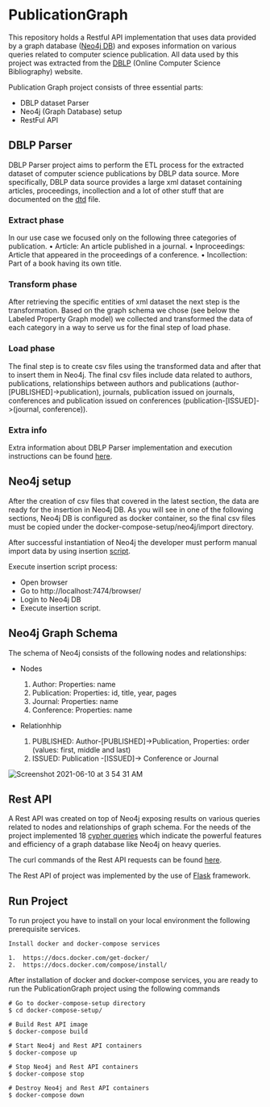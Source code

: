 # PublicationGraph
This repository holds a Restful API implementation that uses data provided by a graph database ([Neo4j DB](https://neo4j.com)) and exposes information on various queries related to computer science publication. All data used by this project was extracted from the [DBLP](https://dblp.uni-trier.de/) (Online Computer Science Bibliography) website.

Publication Graph project consists of three essential parts:

* DBLP dataset Parser
* Neo4j (Graph Database) setup
* RestFul API

## DBLP Parser
DBLP Parser project aims to perform the ETL process for the extracted dataset of computer science publications by DBLP data source. More specifically, DBLP data source provides a large xml dataset containing articles, proceedings, incollection and a lot of other stuff that are documented on the [dtd](https://dblp.org/xml/dblp.dtd) file. 

### Extract phase 
In our use case we focused only on the following three categories of publication.
• Article: An article published in a journal.
• Inproceedings: Article that appeared in the proceedings of a conference.
• Incollection: Part of a book having its own title.

### Transform phase
After retrieving the specific entities of xml dataset the next step is the transformation. Based on the graph schema we chose (see below the Labeled Property Graph model) we collected and transformed the data of each category in a way to serve us for the final step of load phase.

### Load phase
The final step is to create csv files using the transformed data and after that to insert them in Neo4j. The final csv files include data related to authors, publications, relationships between authors and publications (author-[PUBLISHED]->publication), journals, publication issued on journals, conferences and publication issued on conferences (publication-[ISSUED]->(journal, conference)).

### Extra info
Extra information about DBLP Parser implementation and execution instructions can be found [here](./DBLPParser/README.md).

## Neo4j setup
After the creation of csv files that covered in the latest section, the data are ready for the insertion in Neo4j DB. As you will see in one of the following sections, Neo4j DB is configured as docker container, so the final csv files must be copied under the docker-compose-setup/neo4j/import directory.

After successful instantiation of Neo4j the developer must perform manual import data by using insertion [script](./docker-compose-setup/neo4j/script/README.md).

Execute insertion script process:
* Open browser
* Go to http://localhost:7474/browser/
* Login to Neo4j DB
* Execute insertion script.

## Neo4j Graph Schema
The schema of Neo4j consists of the following nodes and relationships:

* Nodes

    1.    Author: Properties: name
    2.    Publication: Properties: id, title, year, pages
    3.    Journal: Properties: name
    4.    Conference: Properties: name


* Relationhhip

    1.    PUBLISHED: Author-[PUBLISHED]->Publication, Properties: order (values: first, middle and last)
    2.    ISSUED: Publication -[ISSUED]-> Conference or Journal

![Screenshot 2021-06-10 at 3 54 31 AM](https://user-images.githubusercontent.com/11991105/121448088-a202af00-c99f-11eb-892e-c3c9d9a65574.png)


## Rest API
A Rest API was created on top of Neo4j exposing results on various queries related to nodes and relationships of graph schema. For the needs of the project implemented 18 [cypher queries](./Neo4jQueries/README.md) which indicate the powerful features and efficiency of a graph database like Neo4j on heavy queries.

The curl commands of the Rest API requests can be found [here](./RestAPI/CurlRequests/README.md). 

The Rest API of project was implemented by the use of [Flask](https://flask.palletsprojects.com/en/2.0.x/) framework.

## Run Project

To run project you have to install on your local environment the following prerequisite services.
```
Install docker and docker-compose services

1.  https://docs.docker.com/get-docker/
2.  https://docs.docker.com/compose/install/
```

After installation of docker and docker-compose services, you are ready to run the PublicationGraph project using the following commands

```
# Go to docker-compose-setup directory
$ cd docker-compose-setup/

# Build Rest API image
$ docker-compose build

# Start Neo4j and Rest API containers
$ docker-compose up

# Stop Neo4j and Rest API containers
$ docker-compose stop

# Destroy Neo4j and Rest API containers
$ docker-compose down
```
